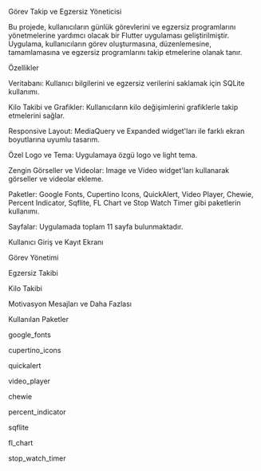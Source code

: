 Görev Takip ve Egzersiz Yöneticisi

Bu projede, kullanıcıların günlük görevlerini ve egzersiz programlarını yönetmelerine yardımcı olacak bir Flutter uygulaması geliştirilmiştir. Uygulama, kullanıcıların görev oluşturmasına, düzenlemesine, tamamlamasına ve egzersiz programlarını takip etmelerine olanak tanır.

Özellikler

Veritabanı: Kullanıcı bilgilerini ve egzersiz verilerini saklamak için SQLite kullanımı.

Kilo Takibi ve Grafikler: Kullanıcıların kilo değişimlerini grafiklerle takip etmelerini sağlar.

Responsive Layout: MediaQuery ve Expanded widget'ları ile farklı ekran boyutlarına uyumlu tasarım.

Özel Logo ve Tema: Uygulamaya özgü logo ve light tema.

Zengin Görseller ve Videolar: Image ve Video widget'ları kullanarak görseller ve videolar ekleme.

Paketler: Google Fonts, Cupertino Icons, QuickAlert, Video Player, Chewie, Percent Indicator, Sqflite, FL Chart ve Stop Watch Timer gibi paketlerin kullanımı.

Sayfalar: Uygulamada toplam 11 sayfa bulunmaktadır.

Kullanıcı Giriş ve Kayıt Ekranı

Görev Yönetimi

Egzersiz Takibi

Kilo Takibi

Motivasyon Mesajları ve Daha Fazlası


Kullanılan Paketler

google_fonts

cupertino_icons

quickalert

video_player

chewie

percent_indicator

sqflite

fl_chart

stop_watch_timer
